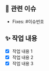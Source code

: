 ## 🔗 관련 이슈
<!-- 이 PR과 관련된 이슈 번호를 작성하세요. -->
- Fixes: #이슈번호

## ✨ 작업 내용
<!-- 이 PR에서 작업한 내용을 간략히 설명하세요. -->
- [x] 작업 내용 1
- [x] 작업 내용 2
- [x] 작업 내용 3